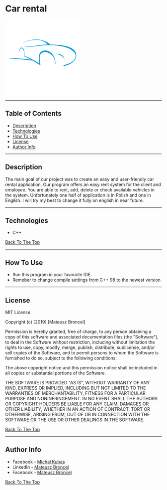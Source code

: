 # Car rental

![Project Image](logo.png) 



---
## Table of Contents

- [Description](#description)
- [Technologies](#technologies)
- [How To Use](#how-to-use)
- [License](#license)
- [Author Info](#author-info)

---

## Description

The main goal of our project was to create an easy and user-friendly car rental application.
    Our program offers an easy rent system for the client and employee. You are able to rent,
    add, delete or check available vehicles in the system. Unfortunately one half of application is in Polish and one in Engilsh. I will try my best to change it fully on english in near future.
    
---

## Technologies

- C++ 

[Back To The Top](#read-me-template)

---
## How To Use
 - Run this program in your favourite IDE.
 - Remeber to change compile settings from C++ 98 to the newest version
---

## License

MIT License

Copyright (c) [2019] [Mateusz Broncel]

Permission is hereby granted, free of charge, to any person obtaining a copy
of this software and associated documentation files (the "Software"), to deal
in the Software without restriction, including without limitation the rights
to use, copy, modify, merge, publish, distribute, sublicense, and/or sell
copies of the Software, and to permit persons to whom the Software is
furnished to do so, subject to the following conditions:

The above copyright notice and this permission notice shall be included in all
copies or substantial portions of the Software.

THE SOFTWARE IS PROVIDED "AS IS", WITHOUT WARRANTY OF ANY KIND, EXPRESS OR
IMPLIED, INCLUDING BUT NOT LIMITED TO THE WARRANTIES OF MERCHANTABILITY,
FITNESS FOR A PARTICULAR PURPOSE AND NONINFRINGEMENT. IN NO EVENT SHALL THE
AUTHORS OR COPYRIGHT HOLDERS BE LIABLE FOR ANY CLAIM, DAMAGES OR OTHER
LIABILITY, WHETHER IN AN ACTION OF CONTRACT, TORT OR OTHERWISE, ARISING FROM,
OUT OF OR IN CONNECTION WITH THE SOFTWARE OR THE USE OR OTHER DEALINGS IN THE
SOFTWARE.

[Back To The Top](#read-me-template)

---

## Author Info
- Facebook - [Michał Kubas](https://www.facebook.com/misiekkub)
- LinkedIn - [Mateusz Broncel](https://www.linkedin.com/in/mateusz-broncel-339921149/)
- Facebook - [Mateusz Broncel](https://www.facebook.com/profile.php?id=100002577283334)

[Back To The Top](#read-me-template)
